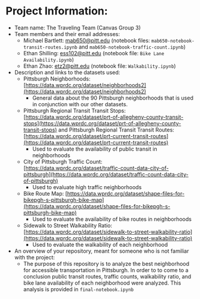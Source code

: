 # Project Information:
- Team name: The Traveling Team (Canvas Group 3)
- Team members and their email addresses:
  - Michael Bartlett: [mab650@pitt.edu](mailto:mab650@pitt.edu) (notebook files: `mab650-notebook-transit-routes.ipynb` and `mab650-notebook-traffic-count.ipynb`)
  - Ethan Shilling: [ess102@pitt.edu](mailto:ess102@pitt.edu) (notebook file: `Bike Lane Availability.ipynb`)
  - Ethan Zhao: [etz2@pitt.edu](mailto:etz2@pitt.edu) (notebook file: `Walkability.ipynb`)
- Description and links to the datasets used:
  - Pittsburgh Neighborhoods: [https://data.wprdc.org/dataset/neighborhoods2](https://data.wprdc.org/dataset/neighborhoods2)
    - General data about the 90 Pittsburgh neighborhoods that is used in conjunction with our other datasets.
  - Pittsburgh Regional Transit Transit Stops: [https://data.wprdc.org/dataset/prt-of-allegheny-county-transit-stops](https://data.wprdc.org/dataset/prt-of-allegheny-county-transit-stops)
  and Pittsburgh Regional Transit Transit Routes: [https://data.wprdc.org/dataset/prt-current-transit-routes](https://data.wprdc.org/dataset/prt-current-transit-routes)
    - Used to evaluate the availability of public transit in neighborhoods
  - City of Pittsburgh Traffic Count: [https://data.wprdc.org/dataset/traffic-count-data-city-of-pittsburgh](https://data.wprdc.org/dataset/traffic-count-data-city-of-pittsburgh)
    - Used to evaluate high traffic neighborhoods
  - Bike Route Map: [https://data.wprdc.org/dataset/shape-files-for-bikepgh-s-pittsburgh-bike-map](https://data.wprdc.org/dataset/shape-files-for-bikepgh-s-pittsburgh-bike-map)
    - Used to evaluate the availability of bike routes in neighborhoods
  - Sidewalk to Street Walkability Ratio: [https://data.wprdc.org/dataset/sidewalk-to-street-walkability-ratio](https://data.wprdc.org/dataset/sidewalk-to-street-walkability-ratio)
    - Used to evaluate the walkability of each neighborhood
- An overview of your repository, meant for someone who is not familiar with the project:
  - The purpose of this repository is to analyze the best neighborhood for accessible transportation in Pittsburgh. In order to to come to a conclusion public transit routes, traffic counts, walkability ratio, and bike lane availability of each neighborhood were analyzed. This analysis is provided in `final-notebook.ipynb`
